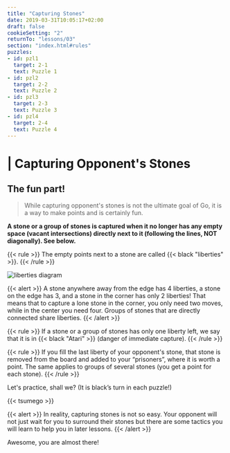 ```yaml
---
title: "Capturing Stones"
date: 2019-03-31T10:05:17+02:00
draft: false
cookieSetting: "2"
returnTo: "lessons/03"
section: "index.html#rules"
puzzles:
- id: pzl1
  target: 2-1
  text: Puzzle 1
- id: pzl2
  target: 2-2
  text: Puzzle 2
- id: pzl3
  target: 2-3
  text: Puzzle 3
- id: pzl4
  target: 2-4
  text: Puzzle 4
---
```


# | Capturing Opponent's Stones
## The fun part!

> While capturing opponent's stones is not the ultimate goal of Go, it is a way to make points and is certainly fun.

**A stone or a group of stones is captured when it no longer has any empty space (vacant intersections) directly next to it (following the lines, NOT diagonally). See below.**

{{< rule >}}
The empty points next to a stone are called {{< black "liberties" >}}.
{{< /rule >}}

![liberties diagram](/images/liberties.jpg)

{{< alert >}}
    A stone anywhere away from the edge has 4 liberties, a stone on the edge has 3, and a stone in the corner has only 2 liberties! That means that to capture a lone stone in the corner, you only need two moves, while in the center you need four. Groups of stones that are directly connected share liberties.
{{< /alert >}}

{{< rule >}}
    If a stone or a group of stones has only one liberty left, we say that it is in {{< black "Atari" >}} (danger of immediate capture).
{{< /rule >}}


{{< rule >}}
    If you fill the last liberty of your opponent's stone, that stone is removed from the board and added to your “prisoners”, where it is worth a point. The same applies to groups of several stones (you get a point for each stone).
{{< /rule >}}

Let's practice, shall we? (It is black’s turn in each puzzle!)

{{< tsumego >}}

{{< alert >}}
    In reality, capturing stones is not so easy. Your opponent will not just wait for you to surround their stones but there are some tactics you will learn to help you in later lessons.
{{< /alert >}}

Awesome, you are almost there!
